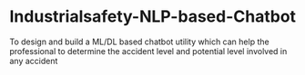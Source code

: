 # Industrialsafety-NLP-based-Chatbot
To design and build a ML/DL based chatbot utility which can help the professional to  determine the accident level and potential level involved in any accident
